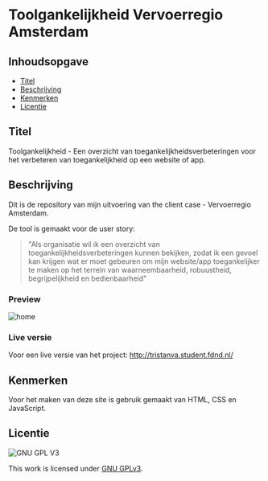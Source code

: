 # Toolgankelijkheid Vervoerregio Amsterdam

## Inhoudsopgave

  * [Titel](#titel)
  * [Beschrijving](#beschrijving)
  * [Kenmerken](#kenmerken)
  * [Licentie](#licentie)

## Titel
Toolgankelijkheid - Een overzicht van toegankelijkheidsverbeteringen voor het verbeteren van toegankelijkheid op een website of app.

## Beschrijving
Dit is de repository van mijn uitvoering van the client case - Vervoerregio Amsterdam.

De tool is gemaakt voor de user story: 
> "Als organisatie wil ik een overzicht van toegankelijkheidsverbeteringen kunnen bekijken, zodat ik een gevoel kan krijgen wat er moet gebeuren om mijn website/app toegankelijker te maken op het terrein van waarneembaarheid, robuustheid, begrijpelijkheid en bedienbaarheid"

### Preview
![home](https://user-images.githubusercontent.com/43402897/195668597-52511514-9cc2-4a91-a856-d0be7d19a44c.png)

### Live versie
Voor een live versie van het project: http://tristanva.student.fdnd.nl/

## Kenmerken
Voor het maken van deze site is gebruik gemaakt van HTML, CSS en JavaScript.

## Licentie

![GNU GPL V3](https://www.gnu.org/graphics/gplv3-127x51.png)

This work is licensed under [GNU GPLv3](./LICENSE).
